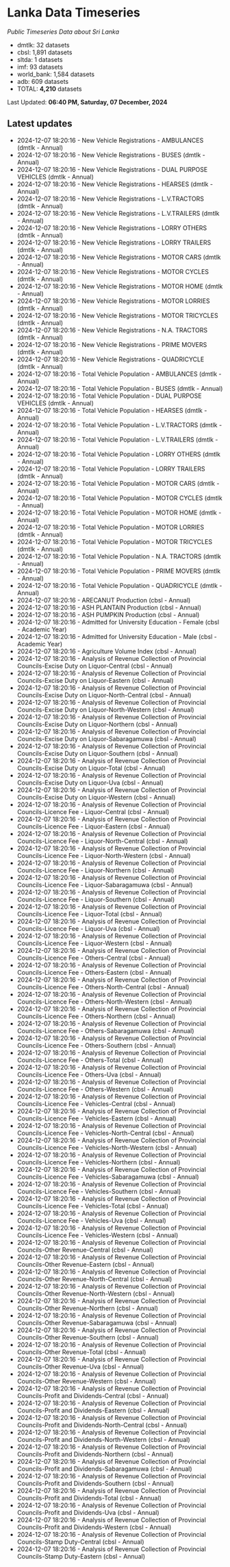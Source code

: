 # Lanka Data Timeseries
*Public Timeseries Data about Sri Lanka*

* dmtlk: 32 datasets
* cbsl: 1,891 datasets
* sltda: 1 datasets
* imf: 93 datasets
* world_bank: 1,584 datasets
* adb: 609 datasets
* TOTAL: **4,210** datasets

Last Updated: **06:40 PM, Saturday, 07 December, 2024**

## Latest updates

* 2024-12-07 18:20:16 - New Vehicle Registrations - AMBULANCES (dmtlk - Annual)
* 2024-12-07 18:20:16 - New Vehicle Registrations - BUSES (dmtlk - Annual)
* 2024-12-07 18:20:16 - New Vehicle Registrations - DUAL PURPOSE VEHICLES (dmtlk - Annual)
* 2024-12-07 18:20:16 - New Vehicle Registrations - HEARSES (dmtlk - Annual)
* 2024-12-07 18:20:16 - New Vehicle Registrations - L.V.TRACTORS (dmtlk - Annual)
* 2024-12-07 18:20:16 - New Vehicle Registrations - L.V.TRAILERS (dmtlk - Annual)
* 2024-12-07 18:20:16 - New Vehicle Registrations - LORRY OTHERS (dmtlk - Annual)
* 2024-12-07 18:20:16 - New Vehicle Registrations - LORRY TRAILERS (dmtlk - Annual)
* 2024-12-07 18:20:16 - New Vehicle Registrations - MOTOR CARS (dmtlk - Annual)
* 2024-12-07 18:20:16 - New Vehicle Registrations - MOTOR CYCLES (dmtlk - Annual)
* 2024-12-07 18:20:16 - New Vehicle Registrations - MOTOR HOME (dmtlk - Annual)
* 2024-12-07 18:20:16 - New Vehicle Registrations - MOTOR LORRIES (dmtlk - Annual)
* 2024-12-07 18:20:16 - New Vehicle Registrations - MOTOR TRICYCLES (dmtlk - Annual)
* 2024-12-07 18:20:16 - New Vehicle Registrations - N.A. TRACTORS (dmtlk - Annual)
* 2024-12-07 18:20:16 - New Vehicle Registrations - PRIME MOVERS (dmtlk - Annual)
* 2024-12-07 18:20:16 - New Vehicle Registrations - QUADRICYCLE (dmtlk - Annual)
* 2024-12-07 18:20:16 - Total Vehicle Population - AMBULANCES (dmtlk - Annual)
* 2024-12-07 18:20:16 - Total Vehicle Population - BUSES (dmtlk - Annual)
* 2024-12-07 18:20:16 - Total Vehicle Population - DUAL PURPOSE VEHICLES (dmtlk - Annual)
* 2024-12-07 18:20:16 - Total Vehicle Population - HEARSES (dmtlk - Annual)
* 2024-12-07 18:20:16 - Total Vehicle Population - L.V.TRACTORS (dmtlk - Annual)
* 2024-12-07 18:20:16 - Total Vehicle Population - L.V.TRAILERS (dmtlk - Annual)
* 2024-12-07 18:20:16 - Total Vehicle Population - LORRY OTHERS (dmtlk - Annual)
* 2024-12-07 18:20:16 - Total Vehicle Population - LORRY TRAILERS (dmtlk - Annual)
* 2024-12-07 18:20:16 - Total Vehicle Population - MOTOR CARS (dmtlk - Annual)
* 2024-12-07 18:20:16 - Total Vehicle Population - MOTOR CYCLES (dmtlk - Annual)
* 2024-12-07 18:20:16 - Total Vehicle Population - MOTOR HOME (dmtlk - Annual)
* 2024-12-07 18:20:16 - Total Vehicle Population - MOTOR LORRIES (dmtlk - Annual)
* 2024-12-07 18:20:16 - Total Vehicle Population - MOTOR TRICYCLES (dmtlk - Annual)
* 2024-12-07 18:20:16 - Total Vehicle Population - N.A. TRACTORS (dmtlk - Annual)
* 2024-12-07 18:20:16 - Total Vehicle Population - PRIME MOVERS (dmtlk - Annual)
* 2024-12-07 18:20:16 - Total Vehicle Population - QUADRICYCLE (dmtlk - Annual)
* 2024-12-07 18:20:16 - ARECANUT Production (cbsl - Annual)
* 2024-12-07 18:20:16 - ASH PLANTAIN Production (cbsl - Annual)
* 2024-12-07 18:20:16 - ASH PUMPKIN Production (cbsl - Annual)
* 2024-12-07 18:20:16 - Admitted for University Education - Female (cbsl - Academic Year)
* 2024-12-07 18:20:16 - Admitted for University Education - Male (cbsl - Academic Year)
* 2024-12-07 18:20:16 - Agriculture Volume Index (cbsl - Annual)
* 2024-12-07 18:20:16 - Analysis of Revenue Collection of Provincial Councils-Excise Duty on Liquor-Central (cbsl - Annual)
* 2024-12-07 18:20:16 - Analysis of Revenue Collection of Provincial Councils-Excise Duty on Liquor-Eastern (cbsl - Annual)
* 2024-12-07 18:20:16 - Analysis of Revenue Collection of Provincial Councils-Excise Duty on Liquor-North-Central (cbsl - Annual)
* 2024-12-07 18:20:16 - Analysis of Revenue Collection of Provincial Councils-Excise Duty on Liquor-North-Western (cbsl - Annual)
* 2024-12-07 18:20:16 - Analysis of Revenue Collection of Provincial Councils-Excise Duty on Liquor-Northern (cbsl - Annual)
* 2024-12-07 18:20:16 - Analysis of Revenue Collection of Provincial Councils-Excise Duty on Liquor-Sabaragamuwa (cbsl - Annual)
* 2024-12-07 18:20:16 - Analysis of Revenue Collection of Provincial Councils-Excise Duty on Liquor-Southern (cbsl - Annual)
* 2024-12-07 18:20:16 - Analysis of Revenue Collection of Provincial Councils-Excise Duty on Liquor-Total (cbsl - Annual)
* 2024-12-07 18:20:16 - Analysis of Revenue Collection of Provincial Councils-Excise Duty on Liquor-Uva (cbsl - Annual)
* 2024-12-07 18:20:16 - Analysis of Revenue Collection of Provincial Councils-Excise Duty on Liquor-Western (cbsl - Annual)
* 2024-12-07 18:20:16 - Analysis of Revenue Collection of Provincial Councils-Licence Fee - Liquor-Central (cbsl - Annual)
* 2024-12-07 18:20:16 - Analysis of Revenue Collection of Provincial Councils-Licence Fee - Liquor-Eastern (cbsl - Annual)
* 2024-12-07 18:20:16 - Analysis of Revenue Collection of Provincial Councils-Licence Fee - Liquor-North-Central (cbsl - Annual)
* 2024-12-07 18:20:16 - Analysis of Revenue Collection of Provincial Councils-Licence Fee - Liquor-North-Western (cbsl - Annual)
* 2024-12-07 18:20:16 - Analysis of Revenue Collection of Provincial Councils-Licence Fee - Liquor-Northern (cbsl - Annual)
* 2024-12-07 18:20:16 - Analysis of Revenue Collection of Provincial Councils-Licence Fee - Liquor-Sabaragamuwa (cbsl - Annual)
* 2024-12-07 18:20:16 - Analysis of Revenue Collection of Provincial Councils-Licence Fee - Liquor-Southern (cbsl - Annual)
* 2024-12-07 18:20:16 - Analysis of Revenue Collection of Provincial Councils-Licence Fee - Liquor-Total (cbsl - Annual)
* 2024-12-07 18:20:16 - Analysis of Revenue Collection of Provincial Councils-Licence Fee - Liquor-Uva (cbsl - Annual)
* 2024-12-07 18:20:16 - Analysis of Revenue Collection of Provincial Councils-Licence Fee - Liquor-Western (cbsl - Annual)
* 2024-12-07 18:20:16 - Analysis of Revenue Collection of Provincial Councils-Licence Fee - Others-Central (cbsl - Annual)
* 2024-12-07 18:20:16 - Analysis of Revenue Collection of Provincial Councils-Licence Fee - Others-Eastern (cbsl - Annual)
* 2024-12-07 18:20:16 - Analysis of Revenue Collection of Provincial Councils-Licence Fee - Others-North-Central (cbsl - Annual)
* 2024-12-07 18:20:16 - Analysis of Revenue Collection of Provincial Councils-Licence Fee - Others-North-Western (cbsl - Annual)
* 2024-12-07 18:20:16 - Analysis of Revenue Collection of Provincial Councils-Licence Fee - Others-Northern (cbsl - Annual)
* 2024-12-07 18:20:16 - Analysis of Revenue Collection of Provincial Councils-Licence Fee - Others-Sabaragamuwa (cbsl - Annual)
* 2024-12-07 18:20:16 - Analysis of Revenue Collection of Provincial Councils-Licence Fee - Others-Southern (cbsl - Annual)
* 2024-12-07 18:20:16 - Analysis of Revenue Collection of Provincial Councils-Licence Fee - Others-Total (cbsl - Annual)
* 2024-12-07 18:20:16 - Analysis of Revenue Collection of Provincial Councils-Licence Fee - Others-Uva (cbsl - Annual)
* 2024-12-07 18:20:16 - Analysis of Revenue Collection of Provincial Councils-Licence Fee - Others-Western (cbsl - Annual)
* 2024-12-07 18:20:16 - Analysis of Revenue Collection of Provincial Councils-Licence Fee - Vehicles-Central (cbsl - Annual)
* 2024-12-07 18:20:16 - Analysis of Revenue Collection of Provincial Councils-Licence Fee - Vehicles-Eastern (cbsl - Annual)
* 2024-12-07 18:20:16 - Analysis of Revenue Collection of Provincial Councils-Licence Fee - Vehicles-North-Central (cbsl - Annual)
* 2024-12-07 18:20:16 - Analysis of Revenue Collection of Provincial Councils-Licence Fee - Vehicles-North-Western (cbsl - Annual)
* 2024-12-07 18:20:16 - Analysis of Revenue Collection of Provincial Councils-Licence Fee - Vehicles-Northern (cbsl - Annual)
* 2024-12-07 18:20:16 - Analysis of Revenue Collection of Provincial Councils-Licence Fee - Vehicles-Sabaragamuwa (cbsl - Annual)
* 2024-12-07 18:20:16 - Analysis of Revenue Collection of Provincial Councils-Licence Fee - Vehicles-Southern (cbsl - Annual)
* 2024-12-07 18:20:16 - Analysis of Revenue Collection of Provincial Councils-Licence Fee - Vehicles-Total (cbsl - Annual)
* 2024-12-07 18:20:16 - Analysis of Revenue Collection of Provincial Councils-Licence Fee - Vehicles-Uva (cbsl - Annual)
* 2024-12-07 18:20:16 - Analysis of Revenue Collection of Provincial Councils-Licence Fee - Vehicles-Western (cbsl - Annual)
* 2024-12-07 18:20:16 - Analysis of Revenue Collection of Provincial Councils-Other Revenue-Central (cbsl - Annual)
* 2024-12-07 18:20:16 - Analysis of Revenue Collection of Provincial Councils-Other Revenue-Eastern (cbsl - Annual)
* 2024-12-07 18:20:16 - Analysis of Revenue Collection of Provincial Councils-Other Revenue-North-Central (cbsl - Annual)
* 2024-12-07 18:20:16 - Analysis of Revenue Collection of Provincial Councils-Other Revenue-North-Western (cbsl - Annual)
* 2024-12-07 18:20:16 - Analysis of Revenue Collection of Provincial Councils-Other Revenue-Northern (cbsl - Annual)
* 2024-12-07 18:20:16 - Analysis of Revenue Collection of Provincial Councils-Other Revenue-Sabaragamuwa (cbsl - Annual)
* 2024-12-07 18:20:16 - Analysis of Revenue Collection of Provincial Councils-Other Revenue-Southern (cbsl - Annual)
* 2024-12-07 18:20:16 - Analysis of Revenue Collection of Provincial Councils-Other Revenue-Total (cbsl - Annual)
* 2024-12-07 18:20:16 - Analysis of Revenue Collection of Provincial Councils-Other Revenue-Uva (cbsl - Annual)
* 2024-12-07 18:20:16 - Analysis of Revenue Collection of Provincial Councils-Other Revenue-Western (cbsl - Annual)
* 2024-12-07 18:20:16 - Analysis of Revenue Collection of Provincial Councils-Profit and Dividends-Central (cbsl - Annual)
* 2024-12-07 18:20:16 - Analysis of Revenue Collection of Provincial Councils-Profit and Dividends-Eastern (cbsl - Annual)
* 2024-12-07 18:20:16 - Analysis of Revenue Collection of Provincial Councils-Profit and Dividends-North-Central (cbsl - Annual)
* 2024-12-07 18:20:16 - Analysis of Revenue Collection of Provincial Councils-Profit and Dividends-North-Western (cbsl - Annual)
* 2024-12-07 18:20:16 - Analysis of Revenue Collection of Provincial Councils-Profit and Dividends-Northern (cbsl - Annual)
* 2024-12-07 18:20:16 - Analysis of Revenue Collection of Provincial Councils-Profit and Dividends-Sabaragamuwa (cbsl - Annual)
* 2024-12-07 18:20:16 - Analysis of Revenue Collection of Provincial Councils-Profit and Dividends-Southern (cbsl - Annual)
* 2024-12-07 18:20:16 - Analysis of Revenue Collection of Provincial Councils-Profit and Dividends-Total (cbsl - Annual)
* 2024-12-07 18:20:16 - Analysis of Revenue Collection of Provincial Councils-Profit and Dividends-Uva (cbsl - Annual)
* 2024-12-07 18:20:16 - Analysis of Revenue Collection of Provincial Councils-Profit and Dividends-Western (cbsl - Annual)
* 2024-12-07 18:20:16 - Analysis of Revenue Collection of Provincial Councils-Stamp Duty-Central (cbsl - Annual)
* 2024-12-07 18:20:16 - Analysis of Revenue Collection of Provincial Councils-Stamp Duty-Eastern (cbsl - Annual)